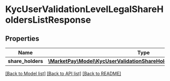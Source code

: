 # KycUserValidationLevelLegalShareHoldersListResponse

## Properties
Name | Type | Description | Notes
------------ | ------------- | ------------- | -------------
**share_holders** | [**\MarketPay\Model\KycUserValidationShareHolderListItemResponseNatural[]**](KycUserValidationShareHolderListItemResponseNatural.md) |  | [optional] 

[[Back to Model list]](../README.md#documentation-for-models) [[Back to API list]](../README.md#documentation-for-api-endpoints) [[Back to README]](../README.md)


